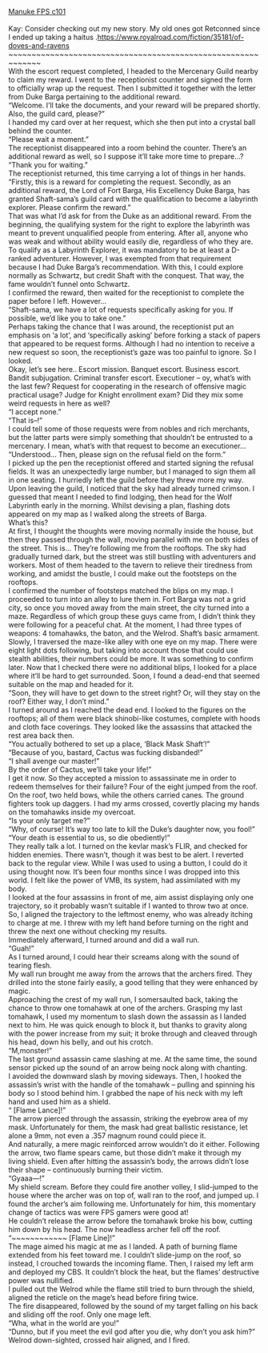 [Manuke FPS c101](https://ashenfeather.wordpress.com/2020/09/05/fps-101/)
<br/><br/>
Kay: Consider checking out my new story. My old ones got Retconned since I ended up taking a haitus .https://www.royalroad.com/fiction/35181/of-doves-and-ravens<br/>
\~\~\~\~\~\~\~\~\~\~\~\~\~\~\~\~\~\~\~\~\~\~\~\~\~\~\~\~\~\~\~\~\~\~\~\~\~\~\~\~\~\~\~\~\~\~\~\~\~\~\~\~\~\~\~\~\~\~\~\~\~<br/>
With the escort request completed, I headed to the Mercenary Guild nearby to claim my reward. I went to the receptionist counter and signed the form to officially wrap up the request. Then I submitted it together with the letter from Duke Barga pertaining to the additional reward.<br/>
“Welcome. I’ll take the documents, and your reward will be prepared shortly. Also, the guild card, please?”<br/>
I handed my card over at her request, which she then put into a crystal ball behind the counter.<br/>
“Please wait a moment.”<br/>
The receptionist disappeared into a room behind the counter. There’s an additional reward as well, so I suppose it’ll take more time to prepare…?<br/>
“Thank you for waiting.”<br/>
The receptionist returned, this time carrying a lot of things in her hands.<br/>
“Firstly, this is a reward for completing the request. Secondly, as an additional reward, the Lord of Fort Barga, His Excellency Duke Barga, has granted Shaft-sama’s guild card with the qualification to become a labyrinth explorer. Please confirm the reward.”<br/>
That was what I’d ask for from the Duke as an additional reward. From the beginning, the qualifying system for the right to explore the labyrinth was meant to prevent unqualified people from entering. After all, anyone who was weak and without ability would easily die, regardless of who they are.<br/>
To qualify as a Labyrinth Explorer, it was mandatory to be at least a D-ranked adventurer. However, I was exempted from that requirement because I had Duke Barga’s recommendation. With this, I could explore normally as Schwartz, but credit Shaft with the conquest. That way, the fame wouldn’t funnel onto Schwartz.<br/>
I confirmed the reward, then waited for the receptionist to complete the paper before I left. However…<br/>
“Shaft-sama, we have a lot of requests specifically asking for you. If possible, we’d like you to take one.”<br/>
Perhaps taking the chance that I was around, the receptionist put an emphasis on ‘a lot’, and ‘specifically asking’ before forking a stack of papers that appeared to be request forms. Although I had no intention to receive a new request so soon, the receptionist’s gaze was too painful to ignore. So I looked.<br/>
Okay, let’s see here.. Escort mission. Banquet escort. Business escort. Bandit subjugation. Criminal transfer escort. Executioner – oy, what’s with the last few? Request for cooperating in the research of offensive magic practical usage? Judge for Knight enrollment exam? Did they mix some weird requests in here as well?<br/>
“I accept none.”<br/>
“That is–!”<br/>
I could tell some of those requests were from nobles and rich merchants, but the latter parts were simply something that shouldn’t be entrusted to a mercenary. I mean, what’s with that request to become an executioner…<br/>
“Understood… Then, please sign on the refusal field on the form.”<br/>
I picked up the pen the receptionist offered and started signing the refusal fields. It was an unexpectedly large number, but I managed to sign them all in one seating. I hurriedly left the guild before they threw more my way.<br/>
Upon leaving the guild, I noticed that the sky had already turned crimson. I guessed that meant I needed to find lodging, then head for the Wolf Labyrinth early in the morning. Whilst devising a plan, flashing dots appeared on my map as I walked along the streets of Barga.<br/>
What’s this?<br/>
At first, I thought the thoughts were moving normally inside the house, but then they passed through the wall, moving parallel with me on both sides of the street. This is… They’re following me from the rooftops. The sky had gradually turned dark, but the street was still bustling with adventurers and workers. Most of them headed to the tavern to relieve their tiredness from working, and amidst the bustle, I could make out the footsteps on the rooftops.<br/>
I confirmed the number of footsteps matched the blips on my map. I proceeded to turn into an alley to lure them in. Fort Barga was not a grid city, so once you moved away from the main street, the city turned into a maze. Regardless of which group these guys came from, I didn’t think they were following for a peaceful chat. At the moment, I had three types of weapons: 4 tomahawks, the baton, and the Welrod. Shaft’s basic armament.<br/>
Slowly, I traversed the maze-like alley with one eye on my map. There were eight light dots following, but taking into account those that could use stealth abilities, their numbers could be more. It was something to confirm later. Now that I checked there were no additional blips, I looked for a place where it’ll be hard to get surrounded. Soon, I found a dead-end that seemed suitable on the map and headed for it.<br/>
“Soon, they will have to get down to the street right? Or, will they stay on the roof? Either way, I don’t mind.”<br/>
I turned around as I reached the dead end. I looked to the figures on the rooftops; all of them were black shinobi-like costumes, complete with hoods and cloth face coverings. They looked like the assassins that attacked the rest area back then.<br/>
“You actually bothered to set up a place, ‘Black Mask Shaft’!”<br/>
“Because of you, bastard, Cactus was fucking disbanded!”<br/>
“I shall avenge our master!”<br/>
By the order of Cactus, we’ll take your life!”<br/>
I get it now. So they accepted a mission to assassinate me in order to redeem themselves for their failure? Four of the eight jumped from the roof. On the roof, two held bows, while the others carried canes. The ground fighters took up daggers. I had my arms crossed, covertly placing my hands on the tomahawks inside my overcoat.<br/>
“Is your only target me?”<br/>
“Why, of course! It’s way too late to kill the Duke’s daughter now, you fool!”<br/>
“Your death is essential to us, so die obediently!”<br/>
They really talk a lot. I turned on the kevlar mask’s FLIR, and checked for hidden enemies. There wasn’t, though it was best to be alert. I reverted back to the regular view. While I was used to using a button, I could do it using thought now. It’s been four months since I was dropped into this world. I felt like the power of VMB, its system, had assimilated with my body.<br/>
I looked at the four assassins in front of me, aim assist displaying only one trajectory, so it probably wasn’t suitable if I wanted to throw two at once. So, I aligned the trajectory to the leftmost enemy, who was already itching to charge at me. I threw with my left hand before turning on the right and threw the next one without checking my results.<br/>
Immediately afterward, I turned around and did a wall run.<br/>
“Guah!”<br/>
As I turned around, I could hear their screams along with the sound of tearing flesh.<br/>
My wall run brought me away from the arrows that the archers fired. They drilled into the stone fairly easily, a good telling that they were enhanced by magic.<br/>
Approaching the crest of my wall run, I somersaulted back, taking the chance to throw one tomahawk at one of the archers. Grasping my last tomahawk, I used my momentum to slash down the assassin as I landed next to him. He was quick enough to block it, but thanks to gravity along with the power increase from my suit; it broke through and cleaved through his head, down his belly, and out his crotch.<br/>
“M,monster!”<br/>
The last ground assassin came slashing at me. At the same time, the sound sensor picked up the sound of an arrow being nock along with chanting.<br/>
I avoided the downward slash by moving sideways. Then, I hooked the assassin’s wrist with the handle of the tomahawk – pulling and spinning his body so I stood behind him. I grabbed the nape of his neck with my left hand and used him as a shield.<br/>
“ [Flame Lance]!”<br/>
The arrow pierced through the assassin, striking the eyebrow area of my mask. Unfortunately for them, the mask had great ballistic resistance, let alone a 9mm, not even a .357 magnum round could piece it.<br/>
And naturally, a mere magic reinforced arrow wouldn’t do it either. Following the arrow, two flame spears came, but those didn’t make it through my living shield. Even after hitting the assassin’s body, the arrows didn’t lose their shape – continuously burning their victim.<br/>
“Gyaaa—!”<br/>
My shield scream. Before they could fire another volley, I slid-jumped to the house where the archer was on top of, wall ran to the roof, and jumped up. I found the archer’s aim following me. Unfortunately for him, this momentary change of tactics was were FPS gamers were good at!<br/>
He couldn’t release the arrow before the tomahawk broke his bow, cutting him down by his head. The now headless archer fell off the roof.<br/>
“\~\~\~\~\~\~\~\~\~\~\~\~ [Flame Line]!”<br/>
The mage aimed his magic at me as I landed. A path of burning flame extended from his feet toward me. I couldn’t slide-jump on the roof, so instead, I crouched towards the incoming flame. Then, I raised my left arm and deployed my CBS. It couldn’t block the heat, but the flames’ destructive power was nullified.<br/>
I pulled out the Welrod while the flame still tried to burn through the shield, aligned the reticle on the mage’s head before firing twice.<br/>
The fire disappeared, followed by the sound of my target falling on his back and sliding off the roof. Only one mage left.<br/>
“Wha, what in the world are you!”<br/>
“Dunno, but if you meet the evil god after you die, why don’t you ask him?”<br/>
Welrod down-sighted, crossed hair aligned, and I fired.<br/>
 